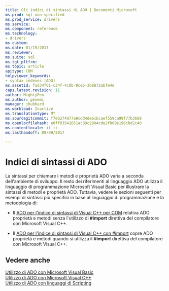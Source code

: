 ```yaml
---
title: Gli indici di sintassi di ADO | Documenti Microsoft
ms.prod: sql-non-specified
ms.prod_service: drivers
ms.service: 
ms.component: reference
ms.technology:
- drivers
ms.custom: 
ms.date: 01/19/2017
ms.reviewer: 
ms.suite: sql
ms.tgt_pltfrm: 
ms.topic: article
apitype: COM
helpviewer_keywords:
- syntax indexes [ADO]
ms.assetid: fad34f61-c34f-4c0b-8ce5-3b8872abfe4e
caps.latest.revision: 11
author: MightyPen
ms.author: genemi
manager: jhubbard
ms.workload: Inactive
ms.translationtype: MT
ms.sourcegitcommit: f7e6274d77a9cdd4de6cbcaef559ca99f77b3608
ms.openlocfilehash: e0ff03541851ac39c2904cde2f809e196cbd2c40
ms.contentlocale: it-it
ms.lasthandoff: 09/09/2017

---
```

# <a name="ado-syntax-indexes"></a>Indici di sintassi di ADO
La sintassi per chiamare i metodi e proprietà ADO varia a seconda dell'ambiente di sviluppo. Il resto dei riferimenti al linguaggio ADO utilizza il linguaggio di programmazione Microsoft Visual Basic per illustrare la sintassi di metodi e proprietà ADO. Tuttavia, vedere le sezioni seguenti per esempi di sintassi più specifici in base al linguaggio di programmazione e la metodologia di:  
  
-   Il [ADO per l'indice di sintassi di Visual C++ per COM](../../../ado/reference/ado-api/ado-for-visual-c-syntax-index-for-com.md) relativa ADO proprietà e metodi senza l'utilizzo di **#import** direttiva del compilatore con Microsoft Visual C++.  
  
-   Il [ADO per l'indice di sintassi di Visual C++ con #import](../../../ado/reference/ado-api/ado-for-visual-c-syntax-index-with-sharpimport.md) copre ADO proprietà e metodi quando si utilizza il **#import** direttiva del compilatore con Microsoft Visual C++.  
  
## <a name="see-also"></a>Vedere anche  
 [Utilizzo di ADO con Microsoft Visual Basic](../../../ado/guide/appendixes/using-ado-with-microsoft-visual-basic.md)   
 [Utilizzo di ADO con Microsoft Visual C++](../../../ado/guide/appendixes/using-ado-with-microsoft-visual-c.md)   
 [Utilizzo di ADO con linguaggi di Scripting](../../../ado/guide/appendixes/using-ado-with-scripting-languages.md)

